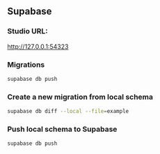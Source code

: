 ## Supabase

### Studio URL:

http://127.0.0.1:54323

### Migrations

```bash
supabase db push
```

### Create a new migration from local schema

```bash
supabase db diff --local --file=example
```

### Push local schema to Supabase

```bash
supabase db push
```
